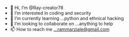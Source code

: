 - 👋 Hi, I’m @Ray-creator78
- 👀 I’m interested in coding and security
- 🌱 I’m currently learning ...python and ethnical hacking
- 💞️ I’m looking to collaborate on ...anything to help
- 📫 How to reach me ...rammarziale@gmail.com

<!---
Ray-creator78/Ray-creator78 is a ✨ special ✨ repository because its `README.md` (this file) appears on your GitHub profile.
You can click the Preview link to take a look at your changes.
--->

